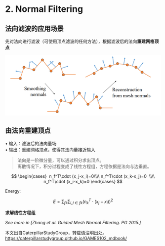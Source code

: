 # 2. Normal Filtering    

## 法向滤波的应用场景

先对法向进行滤波（可使用顶点滤波的任何方法），根据滤波后的法向**重建网格顶点**    

![](../assets/去躁31.png)   


## 由法向重建顶点   

• 输入：滤波后的法向量场    
• 输出：重建网格顶点，使得其法向量接近输入    

> 法向是一阶微分量，可以通过积分求出顶点。    
离散情况下，积分过程变成了线性方程组，方程依据是法向与边垂直。  

$$
\begin{cases}
 n_f^T\cdot (x_j-x_i)=0\\\\
n_f^T\cdot (x_k-x_j)=0  \\\\
n_f^T\cdot (x_i-x_k)=0
\end{cases}
$$

Energy:   

$$
E=\sum _{fk}\sum _{i,j\in fk}(n^T_k\cdot (x_j-x_i))^2
$$

**求解线性方程组**   

*See more in [Zhang et al. Guided Mesh Normal Filtering. PG 2015.]*

本文出自CaterpillarStudyGroup，转载请注明出处。
https://caterpillarstudygroup.github.io/GAMES102_mdbook/  

